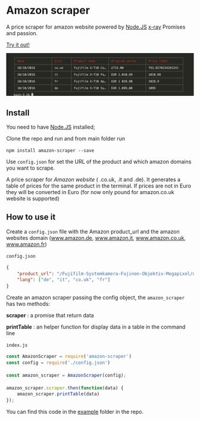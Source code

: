 # Amazon scraper

A price scraper for amazon website powered by [Node.JS](https://nodejs.org/en/) [x-ray](https://github.com/lapwinglabs/x-ray) Promises and passion.

[Try it out!](https://runkit.com/pmcalabrese/runkit-npm-amazon-scraper)

![amazon-scraper-table](amazon-scraper.png)

## Install

You need to have [Node.JS](https://nodejs.org/en/) installed;

Clone the repo and run and from main folder run

`npm install amazon-scraper --save`

Use `config.json` for set the URL of the product and which amazon domains you want to scrape.

A price scraper for *Amazon website* ( .co.uk, .it and .de). It generates a table of prices for the same product in the terminal. If prices are not in Euro they will be converted in Euro (for now only pound for amazon.co.uk website is supported)

## How to use it

Create a `config.json` file with the Amazon product_url and the amazon websites domain (www.amazon.de, www.amazon.it, www.amazon.co.uk, www.amazon.fr)

`config.json`
```json
{
    "product_url": "/Fujifilm-Systemkamera-Fujinon-Objektiv-Megapixel/dp/B00XW693XE/ref=sr_1_3?ie=UTF8&qid=1476031611&sr=8-3&keywords=fuji+xt10",
    "lang": ["de", "it", "co.uk", "fr"]
}
```

Create an amazon scraper passing the config object, the `amazon_scraper` has two methods:

**scraper** : a promise that return data

**printTable** : an helper function for display data in a table in the command line

`index.js`
```javascript
const AmazonScraper = require('amazon-scraper')
const config = require('./config.json')

const amazon_scraper = AmazonScraper(config);

amazon_scraper.scraper.then(function(data) {
    amazon_scraper.printTable(data)
});
```

You can find this code in the [example](https://github.com/pmcalabrese/amazon-scraper/tree/master/example) folder in the repo.

